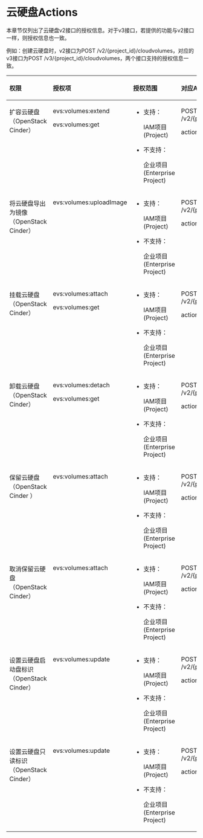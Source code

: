 # 云硬盘Actions<a name="ZH-CN_TOPIC_0171786307"></a>

本章节仅列出了云硬盘v2接口的授权信息。对于v3接口，若提供的功能与v2接口一样，则授权信息也一致。

例如：创建云硬盘时，v2接口为POST /v2/\{project\_id\}/cloudvolumes，对应的v3接口为POST /v3/\{project\_id\}/cloudvolumes，两个接口支持的授权信息一致。

<a name="table11136162518266"></a>
<table><thead align="left"><tr id="zh-cn_topic_0103526772_row19140152562617"><th class="cellrowborder" valign="top" width="26.05%" id="mcps1.1.5.1.1"><p id="zh-cn_topic_0103526772_p5664144515597"><a name="zh-cn_topic_0103526772_p5664144515597"></a><a name="zh-cn_topic_0103526772_p5664144515597"></a>权限</p>
</th>
<th class="cellrowborder" valign="top" width="21.73%" id="mcps1.1.5.1.2"><p id="zh-cn_topic_0103526772_p9664104575914"><a name="zh-cn_topic_0103526772_p9664104575914"></a><a name="zh-cn_topic_0103526772_p9664104575914"></a>授权项</p>
</th>
<th class="cellrowborder" valign="top" width="22.259999999999998%" id="mcps1.1.5.1.3"><p id="zh-cn_topic_0103526772_p266414512595"><a name="zh-cn_topic_0103526772_p266414512595"></a><a name="zh-cn_topic_0103526772_p266414512595"></a>授权范围</p>
</th>
<th class="cellrowborder" valign="top" width="29.959999999999997%" id="mcps1.1.5.1.4"><p id="zh-cn_topic_0103526772_p19664194585915"><a name="zh-cn_topic_0103526772_p19664194585915"></a><a name="zh-cn_topic_0103526772_p19664194585915"></a>对应API接口</p>
</th>
</tr>
</thead>
<tbody><tr id="zh-cn_topic_0103526772_row14183202592618"><td class="cellrowborder" valign="top" width="26.05%" headers="mcps1.1.5.1.1 "><p id="zh-cn_topic_0103526772_p1630995419425"><a name="zh-cn_topic_0103526772_p1630995419425"></a><a name="zh-cn_topic_0103526772_p1630995419425"></a>扩容云硬盘（OpenStack Cinder）</p>
</td>
<td class="cellrowborder" valign="top" width="21.73%" headers="mcps1.1.5.1.2 "><p id="zh-cn_topic_0103526772_p1350513314414"><a name="zh-cn_topic_0103526772_p1350513314414"></a><a name="zh-cn_topic_0103526772_p1350513314414"></a>evs:volumes:extend</p>
<p id="zh-cn_topic_0103526772_p1938111964"><a name="zh-cn_topic_0103526772_p1938111964"></a><a name="zh-cn_topic_0103526772_p1938111964"></a>evs:volumes:get</p>
</td>
<td class="cellrowborder" valign="top" width="22.259999999999998%" headers="mcps1.1.5.1.3 "><a name="zh-cn_topic_0103526772_ul13951688261"></a><a name="zh-cn_topic_0103526772_ul13951688261"></a><ul id="zh-cn_topic_0103526772_ul13951688261"><li>支持：<p id="zh-cn_topic_0103526772_zh-cn_topic_0103526772_p48451412122317"><a name="zh-cn_topic_0103526772_zh-cn_topic_0103526772_p48451412122317"></a><a name="zh-cn_topic_0103526772_zh-cn_topic_0103526772_p48451412122317"></a>IAM项目(Project)</p>
</li><li>不支持：<p id="zh-cn_topic_0103526772_zh-cn_topic_0103526772_p69718230159"><a name="zh-cn_topic_0103526772_zh-cn_topic_0103526772_p69718230159"></a><a name="zh-cn_topic_0103526772_zh-cn_topic_0103526772_p69718230159"></a>企业项目(Enterprise Project)</p>
</li></ul>
</td>
<td class="cellrowborder" valign="top" width="29.959999999999997%" headers="mcps1.1.5.1.4 "><p id="zh-cn_topic_0103526772_p12701151145818"><a name="zh-cn_topic_0103526772_p12701151145818"></a><a name="zh-cn_topic_0103526772_p12701151145818"></a>POST /v2/{project_id}/volumes/{volume_id}/action</p>
<p id="zh-cn_topic_0103526772_p870141175817"><a name="zh-cn_topic_0103526772_p870141175817"></a><a name="zh-cn_topic_0103526772_p870141175817"></a>action="os-extend"</p>
</td>
</tr>
<tr id="zh-cn_topic_0103526772_row7188202572612"><td class="cellrowborder" valign="top" width="26.05%" headers="mcps1.1.5.1.1 "><p id="zh-cn_topic_0103526772_p14505173334110"><a name="zh-cn_topic_0103526772_p14505173334110"></a><a name="zh-cn_topic_0103526772_p14505173334110"></a>将云硬盘导出为镜像（OpenStack Cinder）</p>
<p id="zh-cn_topic_0103526772_p750573324115"><a name="zh-cn_topic_0103526772_p750573324115"></a><a name="zh-cn_topic_0103526772_p750573324115"></a></p>
</td>
<td class="cellrowborder" valign="top" width="21.73%" headers="mcps1.1.5.1.2 "><p id="zh-cn_topic_0103526772_p1350563310410"><a name="zh-cn_topic_0103526772_p1350563310410"></a><a name="zh-cn_topic_0103526772_p1350563310410"></a>evs:volumes:uploadImage</p>
</td>
<td class="cellrowborder" valign="top" width="22.259999999999998%" headers="mcps1.1.5.1.3 "><a name="zh-cn_topic_0103526772_ul2038991513269"></a><a name="zh-cn_topic_0103526772_ul2038991513269"></a><ul id="zh-cn_topic_0103526772_ul2038991513269"><li>支持：<p id="zh-cn_topic_0103526772_zh-cn_topic_0103526772_p48451412122317_1"><a name="zh-cn_topic_0103526772_zh-cn_topic_0103526772_p48451412122317_1"></a><a name="zh-cn_topic_0103526772_zh-cn_topic_0103526772_p48451412122317_1"></a>IAM项目(Project)</p>
</li><li>不支持：<p id="zh-cn_topic_0103526772_zh-cn_topic_0103526772_p69718230159_1"><a name="zh-cn_topic_0103526772_zh-cn_topic_0103526772_p69718230159_1"></a><a name="zh-cn_topic_0103526772_zh-cn_topic_0103526772_p69718230159_1"></a>企业项目(Enterprise Project)</p>
</li></ul>
</td>
<td class="cellrowborder" valign="top" width="29.959999999999997%" headers="mcps1.1.5.1.4 "><p id="zh-cn_topic_0103526772_p1870171125811"><a name="zh-cn_topic_0103526772_p1870171125811"></a><a name="zh-cn_topic_0103526772_p1870171125811"></a>POST /v2/{project_id}/volumes/{volume_id}/action</p>
<p id="zh-cn_topic_0103526772_p770151125815"><a name="zh-cn_topic_0103526772_p770151125815"></a><a name="zh-cn_topic_0103526772_p770151125815"></a>action="os-volume_upload_image"</p>
</td>
</tr>
<tr id="zh-cn_topic_0103526772_row919611258261"><td class="cellrowborder" valign="top" width="26.05%" headers="mcps1.1.5.1.1 "><p id="zh-cn_topic_0103526772_p1350513334410"><a name="zh-cn_topic_0103526772_p1350513334410"></a><a name="zh-cn_topic_0103526772_p1350513334410"></a>挂载云硬盘（OpenStack Cinder）</p>
<p id="zh-cn_topic_0103526772_p17505183344119"><a name="zh-cn_topic_0103526772_p17505183344119"></a><a name="zh-cn_topic_0103526772_p17505183344119"></a></p>
</td>
<td class="cellrowborder" valign="top" width="21.73%" headers="mcps1.1.5.1.2 "><p id="zh-cn_topic_0103526772_p3505633174113"><a name="zh-cn_topic_0103526772_p3505633174113"></a><a name="zh-cn_topic_0103526772_p3505633174113"></a>evs:volumes:attach</p>
<p id="zh-cn_topic_0103526772_p7683122512614"><a name="zh-cn_topic_0103526772_p7683122512614"></a><a name="zh-cn_topic_0103526772_p7683122512614"></a>evs:volumes:get</p>
</td>
<td class="cellrowborder" valign="top" width="22.259999999999998%" headers="mcps1.1.5.1.3 "><a name="zh-cn_topic_0103526772_ul93581424132615"></a><a name="zh-cn_topic_0103526772_ul93581424132615"></a><ul id="zh-cn_topic_0103526772_ul93581424132615"><li>支持：<p id="zh-cn_topic_0103526772_zh-cn_topic_0103526772_p48451412122317_2"><a name="zh-cn_topic_0103526772_zh-cn_topic_0103526772_p48451412122317_2"></a><a name="zh-cn_topic_0103526772_zh-cn_topic_0103526772_p48451412122317_2"></a>IAM项目(Project)</p>
</li><li>不支持：<p id="zh-cn_topic_0103526772_zh-cn_topic_0103526772_p69718230159_2"><a name="zh-cn_topic_0103526772_zh-cn_topic_0103526772_p69718230159_2"></a><a name="zh-cn_topic_0103526772_zh-cn_topic_0103526772_p69718230159_2"></a>企业项目(Enterprise Project)</p>
</li></ul>
</td>
<td class="cellrowborder" valign="top" width="29.959999999999997%" headers="mcps1.1.5.1.4 "><p id="zh-cn_topic_0103526772_p1771715164586"><a name="zh-cn_topic_0103526772_p1771715164586"></a><a name="zh-cn_topic_0103526772_p1771715164586"></a>POST /v2/{project_id}/volumes/{volume_id}/action</p>
<p id="zh-cn_topic_0103526772_p4717516115811"><a name="zh-cn_topic_0103526772_p4717516115811"></a><a name="zh-cn_topic_0103526772_p4717516115811"></a>action="os-attach"</p>
</td>
</tr>
<tr id="zh-cn_topic_0103526772_row520272562611"><td class="cellrowborder" valign="top" width="26.05%" headers="mcps1.1.5.1.1 "><p id="zh-cn_topic_0103526772_p9505233144119"><a name="zh-cn_topic_0103526772_p9505233144119"></a><a name="zh-cn_topic_0103526772_p9505233144119"></a>卸载云硬盘（OpenStack Cinder）</p>
<p id="zh-cn_topic_0103526772_p12505833184111"><a name="zh-cn_topic_0103526772_p12505833184111"></a><a name="zh-cn_topic_0103526772_p12505833184111"></a></p>
</td>
<td class="cellrowborder" valign="top" width="21.73%" headers="mcps1.1.5.1.2 "><p id="zh-cn_topic_0103526772_p75050336410"><a name="zh-cn_topic_0103526772_p75050336410"></a><a name="zh-cn_topic_0103526772_p75050336410"></a>evs:volumes:detach</p>
<p id="zh-cn_topic_0103526772_p924813014617"><a name="zh-cn_topic_0103526772_p924813014617"></a><a name="zh-cn_topic_0103526772_p924813014617"></a>evs:volumes:get</p>
</td>
<td class="cellrowborder" valign="top" width="22.259999999999998%" headers="mcps1.1.5.1.3 "><a name="zh-cn_topic_0103526772_ul13297192816267"></a><a name="zh-cn_topic_0103526772_ul13297192816267"></a><ul id="zh-cn_topic_0103526772_ul13297192816267"><li>支持：<p id="zh-cn_topic_0103526772_zh-cn_topic_0103526772_p48451412122317_3"><a name="zh-cn_topic_0103526772_zh-cn_topic_0103526772_p48451412122317_3"></a><a name="zh-cn_topic_0103526772_zh-cn_topic_0103526772_p48451412122317_3"></a>IAM项目(Project)</p>
</li><li>不支持：<p id="zh-cn_topic_0103526772_zh-cn_topic_0103526772_p69718230159_3"><a name="zh-cn_topic_0103526772_zh-cn_topic_0103526772_p69718230159_3"></a><a name="zh-cn_topic_0103526772_zh-cn_topic_0103526772_p69718230159_3"></a>企业项目(Enterprise Project)</p>
</li></ul>
</td>
<td class="cellrowborder" valign="top" width="29.959999999999997%" headers="mcps1.1.5.1.4 "><p id="zh-cn_topic_0103526772_p171791612583"><a name="zh-cn_topic_0103526772_p171791612583"></a><a name="zh-cn_topic_0103526772_p171791612583"></a>POST /v2/{project_id}/volumes/{volume_id}/action</p>
<p id="zh-cn_topic_0103526772_p19717171616581"><a name="zh-cn_topic_0103526772_p19717171616581"></a><a name="zh-cn_topic_0103526772_p19717171616581"></a>action="os-detach"</p>
</td>
</tr>
<tr id="zh-cn_topic_0103526772_row72061525202618"><td class="cellrowborder" valign="top" width="26.05%" headers="mcps1.1.5.1.1 "><p id="zh-cn_topic_0103526772_p1550793324114"><a name="zh-cn_topic_0103526772_p1550793324114"></a><a name="zh-cn_topic_0103526772_p1550793324114"></a>保留云硬盘（OpenStack Cinder ）</p>
</td>
<td class="cellrowborder" valign="top" width="21.73%" headers="mcps1.1.5.1.2 "><p id="zh-cn_topic_0103526772_p150711337412"><a name="zh-cn_topic_0103526772_p150711337412"></a><a name="zh-cn_topic_0103526772_p150711337412"></a>evs:volumes:attach</p>
</td>
<td class="cellrowborder" valign="top" width="22.259999999999998%" headers="mcps1.1.5.1.3 "><a name="zh-cn_topic_0103526772_ul15999123612263"></a><a name="zh-cn_topic_0103526772_ul15999123612263"></a><ul id="zh-cn_topic_0103526772_ul15999123612263"><li>支持：<p id="zh-cn_topic_0103526772_zh-cn_topic_0103526772_p48451412122317_4"><a name="zh-cn_topic_0103526772_zh-cn_topic_0103526772_p48451412122317_4"></a><a name="zh-cn_topic_0103526772_zh-cn_topic_0103526772_p48451412122317_4"></a>IAM项目(Project)</p>
</li><li>不支持：<p id="zh-cn_topic_0103526772_zh-cn_topic_0103526772_p69718230159_4"><a name="zh-cn_topic_0103526772_zh-cn_topic_0103526772_p69718230159_4"></a><a name="zh-cn_topic_0103526772_zh-cn_topic_0103526772_p69718230159_4"></a>企业项目(Enterprise Project)</p>
</li></ul>
</td>
<td class="cellrowborder" valign="top" width="29.959999999999997%" headers="mcps1.1.5.1.4 "><p id="zh-cn_topic_0103526772_p9556221585"><a name="zh-cn_topic_0103526772_p9556221585"></a><a name="zh-cn_topic_0103526772_p9556221585"></a>POST /v2/{project_id}/volumes/{volume_id}/action</p>
<p id="zh-cn_topic_0103526772_p20551522115817"><a name="zh-cn_topic_0103526772_p20551522115817"></a><a name="zh-cn_topic_0103526772_p20551522115817"></a>action="os-reserve"</p>
</td>
</tr>
<tr id="zh-cn_topic_0103526772_row202111725132618"><td class="cellrowborder" valign="top" width="26.05%" headers="mcps1.1.5.1.1 "><p id="zh-cn_topic_0103526772_p17507153311414"><a name="zh-cn_topic_0103526772_p17507153311414"></a><a name="zh-cn_topic_0103526772_p17507153311414"></a>取消保留云硬盘（OpenStack Cinder）</p>
<p id="zh-cn_topic_0103526772_p1450715338413"><a name="zh-cn_topic_0103526772_p1450715338413"></a><a name="zh-cn_topic_0103526772_p1450715338413"></a></p>
</td>
<td class="cellrowborder" valign="top" width="21.73%" headers="mcps1.1.5.1.2 "><p id="zh-cn_topic_0103526772_p1250710336417"><a name="zh-cn_topic_0103526772_p1250710336417"></a><a name="zh-cn_topic_0103526772_p1250710336417"></a>evs:volumes:attach</p>
</td>
<td class="cellrowborder" valign="top" width="22.259999999999998%" headers="mcps1.1.5.1.3 "><a name="zh-cn_topic_0103526772_ul15613852172611"></a><a name="zh-cn_topic_0103526772_ul15613852172611"></a><ul id="zh-cn_topic_0103526772_ul15613852172611"><li>支持：<p id="zh-cn_topic_0103526772_zh-cn_topic_0103526772_p48451412122317_5"><a name="zh-cn_topic_0103526772_zh-cn_topic_0103526772_p48451412122317_5"></a><a name="zh-cn_topic_0103526772_zh-cn_topic_0103526772_p48451412122317_5"></a>IAM项目(Project)</p>
</li><li>不支持：<p id="zh-cn_topic_0103526772_zh-cn_topic_0103526772_p69718230159_5"><a name="zh-cn_topic_0103526772_zh-cn_topic_0103526772_p69718230159_5"></a><a name="zh-cn_topic_0103526772_zh-cn_topic_0103526772_p69718230159_5"></a>企业项目(Enterprise Project)</p>
</li></ul>
</td>
<td class="cellrowborder" valign="top" width="29.959999999999997%" headers="mcps1.1.5.1.4 "><p id="zh-cn_topic_0103526772_p4551922135816"><a name="zh-cn_topic_0103526772_p4551922135816"></a><a name="zh-cn_topic_0103526772_p4551922135816"></a>POST /v2/{project_id}/volumes/{volume_id}/action</p>
<p id="zh-cn_topic_0103526772_p105512210589"><a name="zh-cn_topic_0103526772_p105512210589"></a><a name="zh-cn_topic_0103526772_p105512210589"></a>action="os-unreserve"</p>
</td>
</tr>
<tr id="zh-cn_topic_0103526772_row3216132515266"><td class="cellrowborder" valign="top" width="26.05%" headers="mcps1.1.5.1.1 "><p id="zh-cn_topic_0103526772_p650763354113"><a name="zh-cn_topic_0103526772_p650763354113"></a><a name="zh-cn_topic_0103526772_p650763354113"></a>设置云硬盘启动盘标识（OpenStack Cinder）</p>
<p id="zh-cn_topic_0103526772_p1350713313411"><a name="zh-cn_topic_0103526772_p1350713313411"></a><a name="zh-cn_topic_0103526772_p1350713313411"></a></p>
</td>
<td class="cellrowborder" valign="top" width="21.73%" headers="mcps1.1.5.1.2 "><p id="zh-cn_topic_0103526772_p2050703394118"><a name="zh-cn_topic_0103526772_p2050703394118"></a><a name="zh-cn_topic_0103526772_p2050703394118"></a>evs:volumes:update</p>
</td>
<td class="cellrowborder" valign="top" width="22.259999999999998%" headers="mcps1.1.5.1.3 "><a name="zh-cn_topic_0103526772_ul88341954192618"></a><a name="zh-cn_topic_0103526772_ul88341954192618"></a><ul id="zh-cn_topic_0103526772_ul88341954192618"><li>支持：<p id="zh-cn_topic_0103526772_zh-cn_topic_0103526772_p48451412122317_6"><a name="zh-cn_topic_0103526772_zh-cn_topic_0103526772_p48451412122317_6"></a><a name="zh-cn_topic_0103526772_zh-cn_topic_0103526772_p48451412122317_6"></a>IAM项目(Project)</p>
</li><li>不支持：<p id="zh-cn_topic_0103526772_zh-cn_topic_0103526772_p69718230159_6"><a name="zh-cn_topic_0103526772_zh-cn_topic_0103526772_p69718230159_6"></a><a name="zh-cn_topic_0103526772_zh-cn_topic_0103526772_p69718230159_6"></a>企业项目(Enterprise Project)</p>
</li></ul>
</td>
<td class="cellrowborder" valign="top" width="29.959999999999997%" headers="mcps1.1.5.1.4 "><p id="zh-cn_topic_0103526772_p555822145818"><a name="zh-cn_topic_0103526772_p555822145818"></a><a name="zh-cn_topic_0103526772_p555822145818"></a>POST /v2/{project_id}/volumes/{volume_id}/action</p>
<p id="zh-cn_topic_0103526772_p1956132219580"><a name="zh-cn_topic_0103526772_p1956132219580"></a><a name="zh-cn_topic_0103526772_p1956132219580"></a>action="os-set_bootable"</p>
</td>
</tr>
<tr id="zh-cn_topic_0103526772_row122182572614"><td class="cellrowborder" valign="top" width="26.05%" headers="mcps1.1.5.1.1 "><p id="zh-cn_topic_0103526772_p1750819334410"><a name="zh-cn_topic_0103526772_p1750819334410"></a><a name="zh-cn_topic_0103526772_p1750819334410"></a>设置云硬盘只读标识（OpenStack Cinder）</p>
<p id="zh-cn_topic_0103526772_p250873310414"><a name="zh-cn_topic_0103526772_p250873310414"></a><a name="zh-cn_topic_0103526772_p250873310414"></a></p>
</td>
<td class="cellrowborder" valign="top" width="21.73%" headers="mcps1.1.5.1.2 "><p id="zh-cn_topic_0103526772_p14508153317415"><a name="zh-cn_topic_0103526772_p14508153317415"></a><a name="zh-cn_topic_0103526772_p14508153317415"></a>evs:volumes:update</p>
</td>
<td class="cellrowborder" valign="top" width="22.259999999999998%" headers="mcps1.1.5.1.3 "><a name="zh-cn_topic_0103526772_ul735765982614"></a><a name="zh-cn_topic_0103526772_ul735765982614"></a><ul id="zh-cn_topic_0103526772_ul735765982614"><li>支持：<p id="zh-cn_topic_0103526772_zh-cn_topic_0103526772_p48451412122317_7"><a name="zh-cn_topic_0103526772_zh-cn_topic_0103526772_p48451412122317_7"></a><a name="zh-cn_topic_0103526772_zh-cn_topic_0103526772_p48451412122317_7"></a>IAM项目(Project)</p>
</li><li>不支持：<p id="zh-cn_topic_0103526772_zh-cn_topic_0103526772_p69718230159_7"><a name="zh-cn_topic_0103526772_zh-cn_topic_0103526772_p69718230159_7"></a><a name="zh-cn_topic_0103526772_zh-cn_topic_0103526772_p69718230159_7"></a>企业项目(Enterprise Project)</p>
</li></ul>
</td>
<td class="cellrowborder" valign="top" width="29.959999999999997%" headers="mcps1.1.5.1.4 "><p id="zh-cn_topic_0103526772_p556162215810"><a name="zh-cn_topic_0103526772_p556162215810"></a><a name="zh-cn_topic_0103526772_p556162215810"></a>POST /v2/{project_id}/volumes/{volume_id}/action</p>
<p id="zh-cn_topic_0103526772_p4561722185810"><a name="zh-cn_topic_0103526772_p4561722185810"></a><a name="zh-cn_topic_0103526772_p4561722185810"></a>action="os-update_readonly_flag"</p>
</td>
</tr>
</tbody>
</table>

